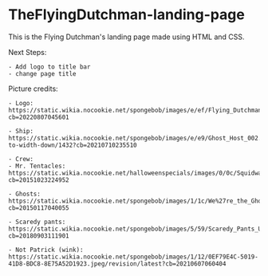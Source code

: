 # TheFlyingDutchman-landing-page
This is the Flying Dutchman's landing page made using HTML and CSS.

Next Steps:
    
    - Add logo to title bar
    - change page title

Picture credits:

    - Logo: https://static.wikia.nocookie.net/spongebob/images/e/ef/Flying_Dutchman_stock_art.png/revision/latest?cb=20220807045601

    - Ship: https://static.wikia.nocookie.net/spongebob/images/e/e9/Ghost_Host_002.png/revision/latest/scale-to-width-down/1432?cb=20210710235510

    - Crew:
    - Mr. Tentacles: https://static.wikia.nocookie.net/halloweenspecials/images/0/0c/Squidward_Tentacles.png/revision/latest?cb=20151023224952

    - Ghosts: https://static.wikia.nocookie.net/spongebob/images/1/1c/We%27re_the_Ghouls_of_the_Briny_Deep.png/revision/latest?cb=20150117040055

    - Scaredy pants: https://static.wikia.nocookie.net/spongebob/images/5/59/Scaredy_Pants_Unused_SpongeBob_Shot.jpeg/revision/latest?cb=20180903111901

    - Not Patrick (wink): https://static.wikia.nocookie.net/spongebob/images/1/12/0EF79E4C-5019-41D8-BDC8-8E75A52D1923.jpeg/revision/latest?cb=20210607060404